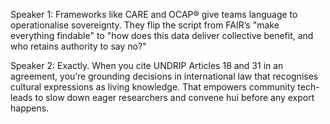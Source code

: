 Speaker 1: Frameworks like CARE and OCAP® give teams language to operationalise sovereignty. They flip the script from FAIR’s "make everything findable" to "how does this data deliver collective benefit, and who retains authority to say no?"

Speaker 2: Exactly. When you cite UNDRIP Articles 18 and 31 in an agreement, you’re grounding decisions in international law that recognises cultural expressions as living knowledge. That empowers community tech-leads to slow down eager researchers and convene hui before any export happens.
